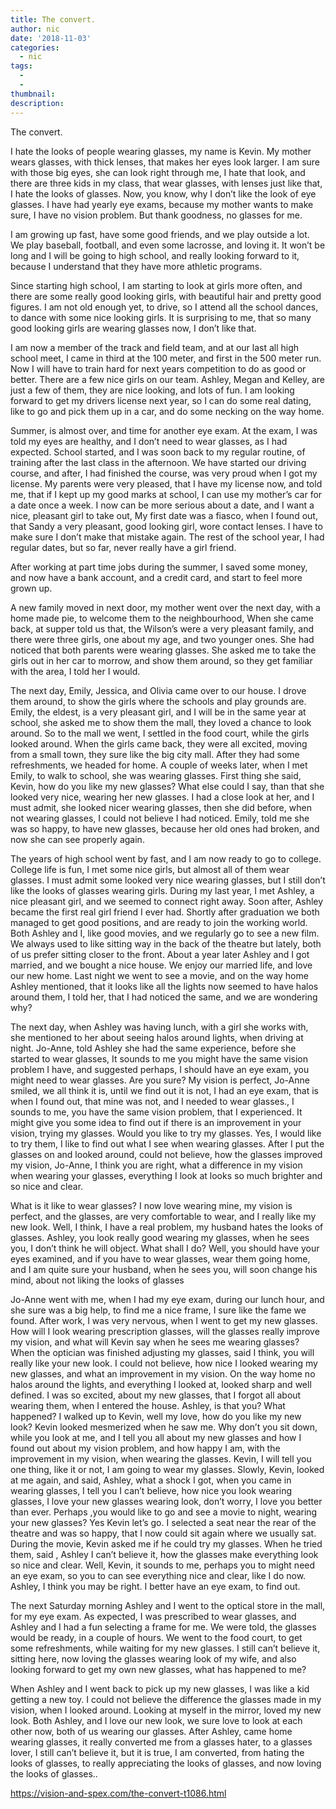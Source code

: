 ```yaml
---
title: The convert.
author: nic
date: '2018-11-03'
categories:
  - nic
tags:
  - 
  - 
thumbnail: 
description: 
---
```


The convert.




I hate the looks of people wearing glasses, my name is Kevin.
My mother wears glasses, with thick lenses, that makes her eyes look larger.
I am sure with those big eyes, she can look right through me, I hate that look, and there are three kids in my class, that wear glasses, with lenses just like that, I hate the looks of glasses.
Now, you know, why I don’t like the look of eye glasses.
I have had yearly eye exams, because my mother wants to make sure, I have no vision problem.
But thank goodness, no glasses for me.


I am growing up fast, have some good friends, and we play outside a lot.
We play baseball, football, and even some lacrosse, and loving it.
It won’t be long and I will be going to high school, and really looking forward to it, because I understand that they have more athletic programs.


Since starting high school, I am starting to look at girls more often, and there are some really good looking girls, with beautiful hair and pretty good figures.
I am not old enough yet, to drive, so I attend all the school dances, to dance with some nice looking girls.
It is surprising to me, that so many good looking girls are wearing glasses now, I don’t like that.


I am now a member of the track and field team, and at our last all high school meet, I came in third at the 100 meter, and first in the 500 meter run.
Now I will have to train hard for next years competition to do as good or better.
There are a few nice girls on our team.
Ashley, Megan and Kelley, are just a few of them, they are nice looking, and lots of fun.
I am looking forward to get my drivers license next year, so I can do some real dating, like to go and pick them up in a car, and do some necking on the way home.


Summer, is almost over, and time for another eye exam.
At the exam, I was told my eyes are healthy, and I don’t need to wear glasses, as I had expected.
School started, and I was soon back to my regular routine, of training after the last class in the afternoon.
We have started our driving course, and after, I had finished the course, was very proud when I got my license. 
My parents were very pleased, that I have my license now, and told me, that if I kept up my good marks at school, I can use my mother’s car for a date once a week.
I now can be more serious about a date, and I want a nice, pleasant girl to take out, 
My first date was a fiasco, when I found out, that Sandy a very pleasant, good looking girl, wore contact lenses.
I have to make sure I don’t make that mistake again.
The rest of the school year, I had regular dates, but so far, never really have a girl friend.


After working at part time jobs during the summer, I saved some money, and now have a bank account, and a credit card, and start to feel more grown up.


A new family moved in next door, my mother went over the next day, with a home made pie, to welcome them to the neighbourhood, 
When she came back, at supper told us that, the Wilson’s were a very pleasant family, and there were three girls, one about my age, and two younger ones.
She had noticed that both parents were wearing glasses. 
She asked me to take the girls out in her car to morrow, and show them around, so they get familiar with the area, I told her I would.


The next day, Emily, Jessica, and Olivia came over to our house.
I drove them around, to show the girls where the schools and play grounds are.
Emily, the eldest, is a very pleasant girl, and I will be in the same year at school, she asked me to show them the mall, they loved a chance to look around.
So to the mall we went, I settled in the food court, while the girls looked around.
When the girls came back, they were all excited, moving from a small town, they sure like the big city mall.
After they had some refreshments, we headed for home.
A couple of weeks later, when I met Emily, to walk to school, she was wearing glasses.
First thing she said, Kevin, how do you like my new glasses?
What else could I say, than that she looked very nice, wearing her new glasses.
I had a close look at her, and I must admit, she looked nicer wearing glasses, then she did before, when not wearing glasses, I could not believe I had noticed.
Emily, told me she was so happy, to have new glasses, because her old ones had broken, and now she can see properly again.


The years of high school went by fast, and I am now ready to go to college.
College life is fun, I met some nice girls, but almost all of them wear glasses.
I must admit some looked very nice wearing glasses, but I still don’t like the looks of glasses wearing girls.
During my last year, I met Ashley, a nice pleasant girl, and we seemed to connect right away.
Soon after, Ashley became the first real girl friend I ever had. 
Shortly after graduation we both managed to get good positions, and are ready to join the working world.
Both Ashley and I, like good movies, and we regularly go to see a new film.
We always used to like sitting way in the back of the theatre but lately, both of us prefer sitting closer to the front.
About a year later Ashley and I got married, and we bought a nice house.
We enjoy our married life, and love our new home.
Last night we went to see a movie, and on the way home Ashley mentioned, that it looks like all the 
lights now seemed to have halos around them, I told her, that I had noticed the same, and we are wondering why?


The next day, when Ashley was having lunch, with a girl she works with, she mentioned to her about seeing halos around lights, when driving at night.
Jo-Anne, told Ashley she had the same experience, before she started to wear glasses, 
It sounds to me you might have the same vision problem I have, and suggested perhaps, I should have an eye exam, you might need to wear glasses.
Are you sure? My vision is perfect, Jo-Anne smiled, we all think it is, until we find out it is not, I had an eye exam, that is when I found out, that mine was not, and I needed to wear glasses., 
I sounds to me, you have the same vision problem, that I experienced.
It might give you some idea to find out if there is an improvement in your vision, trying my glasses.
Would you like to try my glasses.
Yes, I would like to try them, I like to find out what I see when wearing glasses.
After I put the glasses on and looked around, could not believe, how the glasses improved my vision, 
Jo-Anne, I think you are right, what a difference in my vision when wearing your glasses, everything I look at looks so much brighter and so nice and clear.


What is it like to wear glasses? 
I now love wearing mine, my vision is perfect, and the glasses, are very comfortable to wear, and 
I really like my new look.
Well, I think, I have a real problem, my husband hates the looks of glasses.
Ashley, you look really good wearing my glasses, when he sees you, I don’t think he will object.
What shall I do?
Well, you should have your eyes examined, and if you have to wear glasses, wear them going home,
and I am quite sure your husband, when he sees you, will soon change his mind, about not liking the looks of glasses


Jo-Anne went with me, when I had my eye exam, during our lunch hour, and she sure was a big help, to find me a nice frame, I sure like the fame we found. 
After work, I was very nervous, when I went to get my new glasses.
How will I look wearing prescription glasses, will the glasses really improve my vision, and what will Kevin say when he sees me wearing glasses?
When the optician was finished adjusting my glasses, said I think, you will really like your new look.
I could not believe, how nice I looked wearing my new glasses, and what an improvement in my vision.
On the way home no halos around the lights, and everything I looked at, looked sharp and well defined.
I was so excited, about my new glasses, that I forgot all about wearing them, when I entered the house.
Ashley, is that you? 
What happened?
I walked up to Kevin, well my love, how do you like my new look?
Kevin looked mesmerized when he saw me.
Why don’t you sit down, while you look at me, and I tell you all about my new glasses and how I found out about my vision problem, and how happy I am, with the improvement in my vision, when wearing the glasses.
Kevin, I will tell you one thing, like it or not, I am going to wear my glasses.
Slowly, Kevin, looked at me again, and said, Ashley, what a shock I got, when you came in wearing glasses, I tell you I can’t believe, how nice you look wearing glasses,
I love your new glasses wearing look, don’t worry, I love you better than ever.
Perhaps ,you would like to go and see a movie to night, wearing your new glasses?
Yes Kevin let’s go.
I selected a seat near the rear of the theatre and was so happy, that I now could sit again where we
usually sat.
During the movie, Kevin asked me if he could try my glasses.
When he tried them, said , Ashley I can’t believe it, how the glasses make everything look so nice and clear.
Well, Kevin, it sounds to me, perhaps you to might need an eye exam, so you to can see everything nice and clear, like I do now.
Ashley, I think you may be right. I better have an eye exam, to find out.


The next Saturday morning Ashley and I went to the optical store in the mall, for my eye exam.
As expected, I was prescribed to wear glasses, and Ashley and I had a fun selecting a frame for me.
We were told, the glasses would be ready, in a couple of hours.
We went to the food court, to get some refreshments, while waiting for my new glasses.
I still can’t believe it, sitting here, now loving the glasses wearing look of my wife, and also looking forward to get my own new glasses, what has happened to me?


When Ashley and I went back to pick up my new glasses, I was like a kid getting a new toy.
I could not believe the difference the glasses made in my vision, when I looked around.
Looking at myself in the mirror, loved my new look.
Both Ashley, and I love our new look, we sure love to look at each other now, both of us wearing our glasses.
After Ashley, came home wearing glasses, it really converted me from a glasses hater, to a glasses lover,
I still can’t believe it, but it is true, I am converted, from hating the looks of glasses, to really appreciating the looks of glasses, and now loving the looks of glasses..

https://vision-and-spex.com/the-convert-t1086.html
